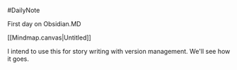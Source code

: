 #DailyNote

First day on Obsidian.MD

[[Mindmap.canvas|Untitled]]

I intend to use this for story writing with version management. We'll see how it goes.